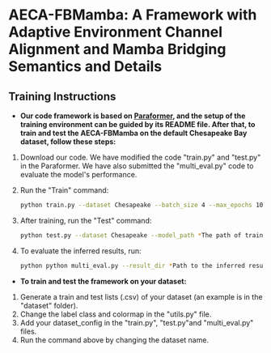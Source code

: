 # AECA-FBMamba: A Framework with Adaptive Environment Channel Alignment and Mamba Bridging Semantics and Details

## Training Instructions

* **Our code framework is based on [Paraformer](https://github.com/LiZhuoHong/Paraformer), and the setup of the training environment can be guided by its README file. After that, to train and test the AECA-FBMamba on the default Chesapeake Bay dataset, follow these steps:**

1. Download our code. We have modified the code "train.py" and "test.py" in the Paraformer. We have also submitted the "multi_eval.py" code to evaluate the model's performance.

2. Run the "Train" command:

   ```bash
   python train.py --dataset Chesapeake --batch_size 4 --max_epochs 100 --savepath *save path of your folder* --gpu 0
   ```

2. After training, run the "Test" command:

   ```bash
   python test.py --dataset Chesapeake --model_path *The path of trained .pth file* --save_path *To save the inferred results* --gpu 0
   ```

3. To evaluate the inferred results, run:

   ```bash
   python python multi_eval.py --result_dir *Path to the inferred results*
   ```

* **To train and test the framework on your dataset:**

1. Generate a train and test lists (.csv) of your dataset (an example is in the "dataset" folder).
2. Change the label class and colormap in the "utils.py" file.
3. Add your dataset_config in the "train.py", "test.py"and "multi_eval.py" files.
4. Run the command above by changing the dataset name.
